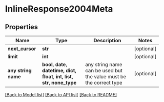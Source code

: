 # InlineResponse2004Meta


## Properties
Name | Type | Description | Notes
------------ | ------------- | ------------- | -------------
**next_cursor** | **str** |  | [optional] 
**limit** | **int** |  | [optional] 
**any string name** | **bool, date, datetime, dict, float, int, list, str, none_type** | any string name can be used but the value must be the correct type | [optional]

[[Back to Model list]](../README.md#documentation-for-models) [[Back to API list]](../README.md#documentation-for-api-endpoints) [[Back to README]](../README.md)


